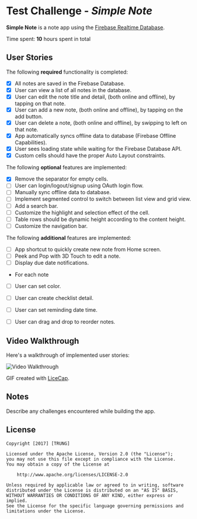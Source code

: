 # Test Challenge - *Simple Note*

**Simple Note** is a note app using the [Firebase Realtime Database](https://firebase.google.com/docs/database/).

Time spent: **10** hours spent in total

## User Stories

The following **required** functionality is completed:

- [x] All notes are saved in the Firebase Database.
- [x] User can view a list of all notes in the database.
- [x] User can edit the note title and detail, (both online and offline), by tapping on that note. 
- [x] User can add a new note, (both online and offline), by tapping on the add button.
- [x] User can delete a note, (both online and offline), by swipping to left on that note.
- [x] App automatically syncs offline data to database (Firebase Offline Capabilities).
- [x] User sees loading state while waiting for the Firebase Database API.
- [x] Custom cells should have the proper Auto Layout constraints.

The following **optional** features are implemented:

- [x] Remove the separator for empty cells.
- [ ] User can login/logout/signup using OAuth login flow.
- [ ] Manually sync offline data to database.
- [ ] Implement segmented control to switch between list view and grid view.
- [ ] Add a search bar.
- [ ] Customize the highlight and selection effect of the cell.
- [ ] Table rows should be dynamic height according to the content height.
- [ ] Customize the navigation bar.

The following **additional** features are implemented:

- [ ] App shortcut to quickly create new note from Home screen.
- [ ] Peek and Pop with 3D Touch to edit a note.
- [ ] Display due date notifications.

- For each note
- [ ] User can set color.
- [ ] User can create checklist detail.
- [ ] User can set reminding date time.
- [ ] User can drag and drop to reorder notes.



## Video Walkthrough

Here's a walkthrough of implemented user stories:

<img src='http://i.imgur.com/link/to/your/gif/file.gif' title='Video Walkthrough' width='' alt='Video Walkthrough' />

GIF created with [LiceCap](http://www.cockos.com/licecap/).

## Notes

Describe any challenges encountered while building the app.

## License

    Copyright [2017] [TRUNG]

    Licensed under the Apache License, Version 2.0 (the "License");
    you may not use this file except in compliance with the License.
    You may obtain a copy of the License at

        http://www.apache.org/licenses/LICENSE-2.0

    Unless required by applicable law or agreed to in writing, software
    distributed under the License is distributed on an "AS IS" BASIS,
    WITHOUT WARRANTIES OR CONDITIONS OF ANY KIND, either express or implied.
    See the License for the specific language governing permissions and
    limitations under the License.
